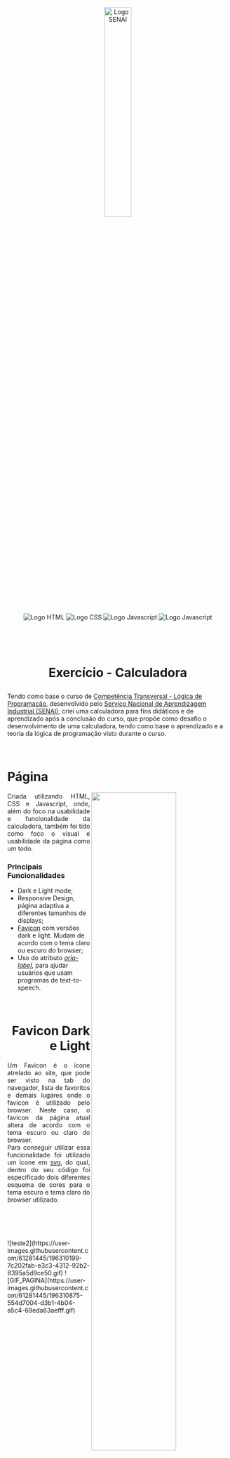 <!-- TITULO -->

<p align="center">
    <br><br>
    <img width="35%" src="https://user-images.githubusercontent.com/61281445/195731324-e0ff5243-f074-4fc7-b143-6abe3cd8fc15.svg" alt="Logo SENAI">
</p>
<p align="center">
  <img align="center" alt="Logo HTML" src="https://img.shields.io/badge/HTML5-E34F26?style=for-the-badge&logo=html5&logoColor=white">
  <img align="center" alt="Logo CSS" src="https://img.shields.io/badge/CSS3-1572B6?style=for-the-badge&logo=css3&logoColor=white">
  <img align="center" alt="Logo Javascript" src="https://img.shields.io/badge/JavaScript-323330?style=for-the-badge&logo=javascript&logoColor=F7DF1E">
  <img align="center" alt="Logo Javascript" src="https://img.shields.io/badge/Adobe%20Illustrator-FF9A00?style=for-the-badge&logo=adobe%20illustrator&logoColor=white">
</p>
<h1>
<br>
  <p align="center"> Exercício - Calculadora </p>
</h1>

<!-- INTRODUÇÃO -->

Tendo como base o curso de <a href="https://online.sp.senai.br/curso/95088/483/competencia-transversal-logica-de-programacao"> Competência Transversal - Lógica de Programação</a>, desenvolvido pelo <a href="https://www.sp.senai.br/"> Serviço Nacional de Aprendizagem Industrial (SENAI)</a>, criei uma calculadora para fins didáticos e de aprendizado após a conclusão do curso, que propõe como desafio o desenvolvimento de uma calculadora, tendo como base o aprendizado e a teoria da lógica de programação visto durante o curso.

<!-- SEÇÃO 1 -->

<h1>
  <br>Página
</h1>
<img width="62%" align="right" src="https://user-images.githubusercontent.com/61281445/196310875-554d7004-d3b1-4b04-a5c4-69eda63aefff.gif">
<p align="justify">
Criada utilizando HTML, CSS e Javascript, onde, além do foco na usabilidade e funcionalidade da calculadora, também foi tido como foco o visual e usabilidade da página como um todo.
</p>
  
 ### Principais Funcionalidades
 - Dark e Light mode;
 - Responsive Design, página adaptiva a diferentes tamanhos de displays;
 - <a href="https://developer.mozilla.org/en-US/docs/Glossary/Favicon">Favicon</a> com versões dark e light. Mudam de acordo com o tema claro ou escuro do browser;
 - Uso do atributo <i><a href="https://developer.mozilla.org/en-US/docs/Web/Accessibility/ARIA/Attributes/aria-label">aria-label</a></i>, para ajudar usuários que usam programas de text-to-speech.

<h1 align="right">
  <br>Favicon Dark e Light
</h1>
<img align="left" width="50%" src="https://user-images.githubusercontent.com/61281445/196310199-7c202fab-e3c3-4312-92b2-8395a5d9ce50.gif" alt="Gif Favicon">
<p align="justify">
    Um Favicon é o ícone atrelado ao site, que pode ser visto na tab do navegador, lista de favoritos e demais lugares onde o favicon é utilizado pelo browser. Neste caso, o favicon da página atual altera de acordo com o tema escuro ou claro do browser.<br> Para conseguir utilizar essa funcionalidade foi utilizado um ícone em <a href="https://developer.mozilla.org/en-US/docs/Web/SVG">svg</a>, do qual, dentro do seu código foi especificado dois diferentes esquema de cores para o tema escuro e tema claro do browser utilizado.
</p>
<br><br><br><br>
![teste2](https://user-images.githubusercontent.com/61281445/196310199-7c202fab-e3c3-4312-92b2-8395a5d9ce50.gif)
![GIF_PAGINA](https://user-images.githubusercontent.com/61281445/196310875-554d7004-d3b1-4b04-a5c4-69eda63aefff.gif)


Favicon dark             |  Favicon Light
:-------------------------:|:-------------------------:
<img align="center" width="20%" src="https://user-images.githubusercontent.com/61281445/196072038-f020131b-5390-4648-b636-f27e747e21a1.png" alt="Icone">  |  <img align="center" width="20%" src="https://user-images.githubusercontent.com/61281445/196072048-9c3aeb29-44eb-4d74-8e6c-69e7751a09a2.png">

